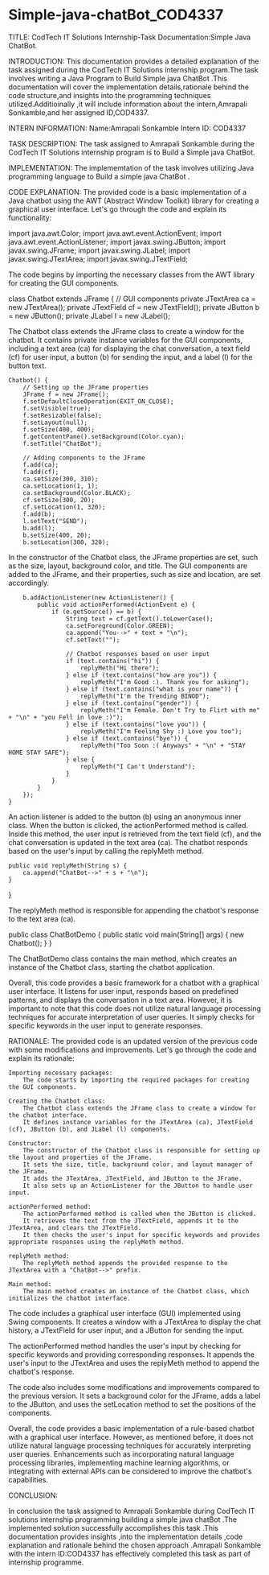 # Simple-java-chatBot_COD4337

TITLE: CodTech IT Solutions Internship-Task Documentation:Simple Java ChatBot.

INTRODUCTION: This documentation provides a detailed explanation of the task assigned during the CodTech IT Solutions internship program.The task involves writing a Java Program to Build Simple java ChatBot .This documentation will cover the implementation details,rationale behind the code structure,and insights into the programming techniques utilized.Additioinally ,it will include information about the intern,Amrapali Sonkamble,and her assigned ID,COD4337.

INTERN INFORMATION: Name:Amrapali Sonkamble Intern ID: COD4337

TASK DESCRIPTION: The task assigned to Amrapali Sonkamble during the CodTech IT Solutions internship program is to Build a Simple java ChatBot.

IMPLEMENTATION: The implememtation of the task involves utilizing Java programming language to Build a simple java ChatBot .

CODE EXPLANATION: The provided code is a basic implementation of a Java chatbot using the AWT (Abstract Window Toolkit) library for creating a graphical user interface. Let's go through the code and explain its functionality:

import java.awt.Color;
import java.awt.event.ActionEvent;
import java.awt.event.ActionListener;
import javax.swing.JButton;
import javax.swing.JFrame;
import javax.swing.JLabel;
import javax.swing.JTextArea;
import javax.swing.JTextField;

The code begins by importing the necessary classes from the AWT library for creating the GUI components.

class Chatbot extends JFrame {
    // GUI components
    private JTextArea ca = new JTextArea();
    private JTextField cf = new JTextField();
    private JButton b = new JButton();
    private JLabel l = new JLabel();

The Chatbot class extends the JFrame class to create a window for the chatbot. It contains private instance variables for the GUI components, including a text area (ca) for displaying the chat conversation, a text field (cf) for user input, a button (b) for sending the input, and a label (l) for the button text.

    Chatbot() {
        // Setting up the JFrame properties
        JFrame f = new JFrame();
        f.setDefaultCloseOperation(EXIT_ON_CLOSE);
        f.setVisible(true);
        f.setResizable(false);
        f.setLayout(null);
        f.setSize(400, 400);
        f.getContentPane().setBackground(Color.cyan);
        f.setTitle("ChatBot");

        // Adding components to the JFrame
        f.add(ca);
        f.add(cf);
        ca.setSize(300, 310);
        ca.setLocation(1, 1);
        ca.setBackground(Color.BLACK);
        cf.setSize(300, 20);
        cf.setLocation(1, 320);
        f.add(b);
        l.setText("SEND");
        b.add(l);
        b.setSize(400, 20);
        b.setLocation(300, 320);

In the constructor of the Chatbot class, the JFrame properties are set, such as the size, layout, background color, and title. The GUI components are added to the JFrame, and their properties, such as size and location, are set accordingly.

        b.addActionListener(new ActionListener() {
            public void actionPerformed(ActionEvent e) {
                if (e.getSource() == b) {
                    String text = cf.getText().toLowerCase();
                    ca.setForeground(Color.GREEN);
                    ca.append("You-->" + text + "\n");
                    cf.setText("");

                    // Chatbot responses based on user input
                    if (text.contains("hi")) {
                        replyMeth("Hi there");
                    } else if (text.contains("how are you")) {
                        replyMeth("I'm Good :). Thank you for asking");
                    } else if (text.contains("what is your name")) {
                        replyMeth("I'm the Trending BINOD");
                    } else if (text.contains("gender")) {
                        replyMeth("I'm Female. Don't Try to Flirt with me" + "\n" + "you Fell in love :)");
                    } else if (text.contains("love you")) {
                        replyMeth("I'm Feeling Shy :) Love you too");
                    } else if (text.contains("bye")) {
                        replyMeth("Too Soon :( Anyways" + "\n" + "STAY HOME STAY SAFE");
                    } else {
                        replyMeth("I Can't Understand");
                    }
                }
            }
        });
    }

An action listener is added to the button (b) using an anonymous inner class. When the button is clicked, the actionPerformed method is called. Inside this method, the user input is retrieved from the text field (cf), and the chat conversation is updated in the text area (ca). The chatbot responds based on the user's input by calling the replyMeth method.

    public void replyMeth(String s) {
        ca.append("ChatBot-->" + s + "\n");
    }
}

The replyMeth method is responsible for appending the chatbot's response to the text area (ca).

public class ChatBotDemo {
    public static void main(String[] args) {
        new Chatbot();
    }
}

The ChatBotDemo class contains the main method, which creates an instance of the Chatbot class, starting the chatbot application.

Overall, this code provides a basic framework for a chatbot with a graphical user interface. It listens for user input, responds based on predefined patterns, and displays the conversation in a text area. However, it is important to note that this code does not utilize natural language processing techniques for accurate interpretation of user queries. It simply checks for specific keywords in the user input to generate responses.

RATIONALE: The provided code is an updated version of the previous code with some modifications and improvements. Let's go through the code and explain its rationale:

    Importing necessary packages:
        The code starts by importing the required packages for creating the GUI components.

    Creating the Chatbot class:
        The Chatbot class extends the JFrame class to create a window for the chatbot interface.
        It defines instance variables for the JTextArea (ca), JTextField (cf), JButton (b), and JLabel (l) components.

    Constructor:
        The constructor of the Chatbot class is responsible for setting up the layout and properties of the JFrame.
        It sets the size, title, background color, and layout manager of the JFrame.
        It adds the JTextArea, JTextField, and JButton to the JFrame.
        It also sets up an ActionListener for the JButton to handle user input.

    actionPerformed method:
        The actionPerformed method is called when the JButton is clicked.
        It retrieves the text from the JTextField, appends it to the JTextArea, and clears the JTextField.
        It then checks the user's input for specific keywords and provides appropriate responses using the replyMeth method.

    replyMeth method:
        The replyMeth method appends the provided response to the JTextArea with a "ChatBot-->" prefix.

    Main method:
        The main method creates an instance of the Chatbot class, which initializes the chatbot interface.

The code includes a graphical user interface (GUI) implemented using Swing components. It creates a window with a JTextArea to display the chat history, a JTextField for user input, and a JButton for sending the input.

The actionPerformed method handles the user's input by checking for specific keywords and providing corresponding responses. It appends the user's input to the JTextArea and uses the replyMeth method to append the chatbot's response.

The code also includes some modifications and improvements compared to the previous version. It sets a background color for the JFrame, adds a label to the JButton, and uses the setLocation method to set the positions of the components.

Overall, the code provides a basic implementation of a rule-based chatbot with a graphical user interface. However, as mentioned before, it does not utilize natural language processing techniques for accurately interpreting user queries. Enhancements such as incorporating natural language processing libraries, implementing machine learning algorithms, or integrating with external APIs can be considered to improve the chatbot's capabilities.

CONCLUSION:

In conclusion the task assigned to Amrapali Sonkamble during CodTech IT solutions internship programming building a simple java chatBot .The implemented solution successfully accomplishes this task .This documentation provides insights ,into the implementation details ,code explanation and rationale behind the chosen approach .Amrapali Sonkamble with the intern ID:COD4337 has effectively completed this task as part of internship programme.
